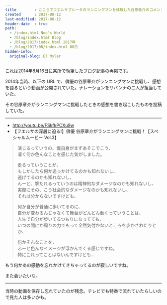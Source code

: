 ```yaml
---
title        : ここらでフエルサブルータのランニングマンを体験した谷原章介のコメント行ってみようか～!!!
created      : 2017-08-12
last-modified: 2017-08-12
header-date  : true
path:
  - /index.html Neo's World
  - /blog/index.html Blog
  - /blog/2017/index.html 2017年
  - /blog/2017/08/index.html 08月
hidden-info:
  original-blog: El Mylar
---
```


これは2014年8月16日に某所で執筆したブログ記事の再掲です。

2014年当時、以下の URL で、俳優の谷原章介がランニングマンに挑戦し、感想を語るという動画が公開されていた。ナレーションをサバンナの二人が担当していた。

その谷原章介がランニングマンに挑戦したときの感想を書き起こしたものを投稿していた。

---

- <http://youtu.be/FSkfkPCXu9w>
- 【フエルサの深層に迫る!】俳優 谷原章介がランニングマンに挑戦！【スペシャルムービー Vol.3】

> 演じるっていうの、僕自身がまずあそこでこう、  
> 凄く何か色んなことを感じた気がしました。
> 
> 走るっていうことが、  
> もしかしたら何か追っかけてるのかも知れないし、  
> 逃げてるのかも知れないし、  
> んーと、撃たれるっていうのは精神的なダメージなのかも知れないし、  
> 実際にその、こう社会的なダメージなのかも知れないし、  
> それは分からないですけども、
> 
> 何か自分が普通に歩いてるのに、  
> 自分が変わるんじゃなくて舞台がどんどん動くっていうことは、  
> 人生で自分が歩いてるつもりになってても、  
> いつの間にか周りの力でもって全然気付かないところを歩かされたりとか、
> 
> 何かそんなことを、  
> ふーと色んなイメージが浮かんでくる感じですね。  
> 特にこれってことはないんですけども…

もう何かあの感動を忘れかけてきちゃってるのが寂しいですね。

また会いたいな。

---

当時の動画を保存し忘れていたのが残念。テレビでも特番で流れていたらしいので見た人は多いかも。
